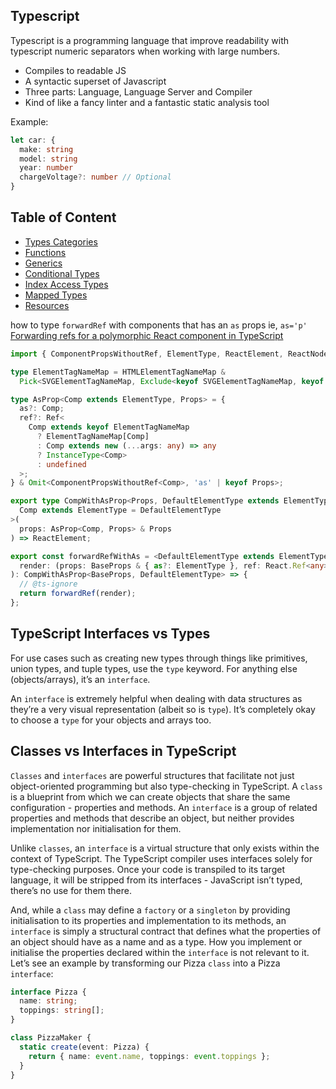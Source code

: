 ## Typescript

Typescript is a programming language that improve readability with typescript numeric separators when working with large numbers.

- Compiles to readable JS
- A syntactic superset of Javascript
- Three parts: Language, Language Server and Compiler
- Kind of like a fancy linter and a fantastic static analysis tool

Example: 

```ts
let car: {
  make: string
  model: string
  year: number
  chargeVoltage?: number // Optional
}
```
## Table of Content

- [Types Categories](./type-categories.md)
- [Functions](./functions.md)
- [Generics](./generics.md)
- [Conditional Types](./conditional-type.md)
- [Index Access Types](./index-access-types.md)
- [Mapped Types](./mapped-types.md)
- [Resources](./resources.md)


how to type `forwardRef` with components that has an `as` props ie, `as='p'`
[Forwarding refs for a polymorphic React component in TypeScript](https://www.benmvp.com/blog/forwarding-refs-polymorphic-react-component-typescript/)

```ts
import { ComponentPropsWithoutRef, ElementType, ReactElement, ReactNode, Ref, forwardRef } from 'react';

type ElementTagNameMap = HTMLElementTagNameMap &
  Pick<SVGElementTagNameMap, Exclude<keyof SVGElementTagNameMap, keyof HTMLElementTagNameMap>>;

type AsProp<Comp extends ElementType, Props> = {
  as?: Comp;
  ref?: Ref<
    Comp extends keyof ElementTagNameMap
      ? ElementTagNameMap[Comp]
      : Comp extends new (...args: any) => any
      ? InstanceType<Comp>
      : undefined
  >;
} & Omit<ComponentPropsWithoutRef<Comp>, 'as' | keyof Props>;

export type CompWithAsProp<Props, DefaultElementType extends ElementType> = <
  Comp extends ElementType = DefaultElementType
>(
  props: AsProp<Comp, Props> & Props
) => ReactElement;

export const forwardRefWithAs = <DefaultElementType extends ElementType, BaseProps>(
  render: (props: BaseProps & { as?: ElementType }, ref: React.Ref<any>) => Exclude<ReactNode, undefined>
): CompWithAsProp<BaseProps, DefaultElementType> => {
  // @ts-ignore
  return forwardRef(render);
};
```

## TypeScript Interfaces vs Types

For use cases such as creating new types through things like primitives, union types, and tuple types, use the `type` keyword. For anything else (objects/arrays), it’s an `interface`.

An `interface` is extremely helpful when dealing with data structures as they’re a very visual representation (albeit so is `type`). It’s completely okay to choose a `type` for your objects and arrays too.



## Classes vs Interfaces in TypeScript

`Classes` and `interfaces` are powerful structures that facilitate not just object-oriented programming but also type-checking in TypeScript. A `class` is a blueprint from which we can create objects that share the same configuration - properties and methods. An `interface` is a group of related properties and methods that describe an object, but neither provides implementation nor initialisation for them.

Unlike `classes`, an `interface` is a virtual structure that only exists within the context of TypeScript. The TypeScript compiler uses interfaces solely for type-checking purposes. Once your code is transpiled to its target language, it will be stripped from its interfaces - JavaScript isn’t typed, there’s no use for them there.

And, while a `class` may define a `factory` or a `singleton` by providing initialisation to its properties and implementation to its methods, an `interface` is simply a structural contract that defines what the properties of an object should have as a name and as a type. How you implement or initialise the properties declared within the `interface` is not relevant to it. Let’s see an example by transforming our Pizza `class` into a Pizza `interface`:

```ts
interface Pizza {
  name: string;
  toppings: string[];
}

class PizzaMaker {
  static create(event: Pizza) {
    return { name: event.name, toppings: event.toppings };
  }
}
```